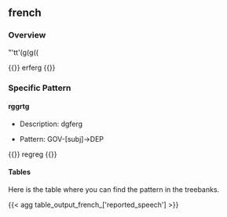 ## french

### Overview

 "'tt'(g(g((

{{<conll>}} 
erferg
{{</conll>}}

### Specific Pattern

#### rggrtg 

- Description: dgferg

- Pattern: GOV-[subj]->DEP


{{<conll>}}
regreg
{{</conll>}}

#### Tables

 Here is the table where you can find the pattern in the treebanks.

{{< agg table_output_french_['reported_speech'] >}}
